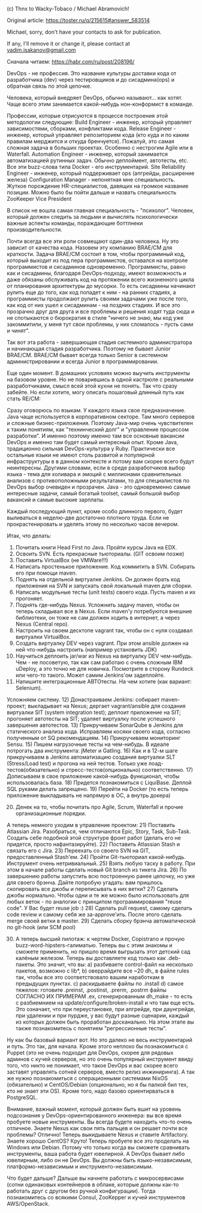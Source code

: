 (c) Thnx to Wacky-Tobaco / Michael Abramovich!

Original article: https://toster.ru/q/215615#answer_583514

Michael, sorry, don't have your contacts to ask for publication.

If any, I'll remove it or change it, please contact at vadim.isakanov@gmail.com

Сначала читаем: https://habr.com/ru/post/208196/

DevOps - не профессия. Это название культуры доставки кода от разработчика (dev) через тестировщиков и до сисадмина(ops) и обратная связь по этой цепочке.

Человека, который внедряет DevOps, обычно называют... как хотят. Чаще всего этим занимается какой-нибудь нон-конформист в команде.

Профессии, которые отрисуются в процессе построения этой методологии следующие:
Build Engineer - инженер, который управляет зависимостями, сборками, конфликтами кода.
Release Engineer - инженер, который управляет репозиторием кода (кто куда и по каким правилам мерджится и откуда бренчуется). Пожалуй, это самая сложная задача в больших проектах. Особенно с нестрогим Agile или в Waterfall.
Automation Engineer - инженер, который занимается автоматизацией рутинных задач. Обычно деплоймент, автотесты, etc. Все эти buzz-слова типа Docker - его инструментарий.
Site Reliability Engineer - инженер, который поддерживает ops (апгрейды, расширение железа)
Configuration Manager - непонятная мне специальность. Жуткое порождение HR-специалистов, давящих на громкое название позиции. Можно было бы пойти дальше и назвать специальность ZooKeeper Vice President

В список не вошла самая главная специальность - "психолог". Человек, который должен следить за людьми и вычислять психологически важные аспекты команды, пораждающие боттлнеки производительности.

Почти всегда все эти роли совмещают один-два человека. Ну это зависит от качества кода.
Назовем эту компанию BRAE/CM для краткости.
Задача BRAE/CM состоит в том, чтобы программный код, который выходит из под пера программистов, оставался на контроле программистов и сисадминов одновременно. Программисты, равно как и сисадмины, благодаря DevOps-подходу, имеют возможность и даже обязаны обслуживать код на протяжении всего жизненного цикла от планирования архитектуры до мусорки.
То есть сисадмины начинают рулить еще до того, как код попадет к ним - на ранних стадиях, а программисты продолжают рулить своими задачами уже после того, как код от них ушел к сисадминам - на поздних стадиях. И все это прозрачно друг для друга и все проблемы и решения ходят туда сюда и не спотыкаются о бюрократия в стиле "ничего не знаю, мы код уже закоммитили, у меня тут свои проблемы, у них сломалось - пусть сами и чинят".

Так вот эта работа - завершающая стадия системного администратора и начинающая стадия разработчика. Поэтому не бывает Junior BRAE/CM.
BRAE/CM бывает всегда только Senior в системном администрировании и всегда Junior в программировании.

Еще один момент. В домашних условиях можно выучить инструменты на базовом уровне. Но не поварившись в одной кастрюле с реальными разработчиками, смысл всей этой кухни не понять. Так что сразу забейте. Но если хотите, могу описать пошаговый длинный путь как стать RE/CM:

Сразу оговорюсь по языкам.
У каждого языка свое предназначение. Java чаще используется в корпоративном секторе. Там много серверов и сложные бизнес-приложения. Поэтому Java-мир очень чувствителен к таким понятиям, как "технинческий долг" и "управление процессом разработки". И именно поэтому именно там все основные вакансии DevOps и именно там будет самый интересный опыт.
Кроме Java, традиционно сильная DevOps-культура у Ruby. Практически все остальные языки не имеют столь развитой и популярной инфраструктуры в в данном контексте и потому вам скорее всего будут неинтересны.
Другими словами, если в среде разработчиков выбор языка - тема для холивара и эмоций с миллионами сравнительных анализов с противоположными результатами, то для специалистов по DevOps выбор очевиден и прозрачен. Java - это одновременно самые интересные задачи, самый богатый toolset, самый большой выбор вакансий и самые высокие зарплаты.

Каждый последующий пункт, кроме особо длинного первого, будет выливаться в неделю-две достаточно плотного труда. Если не прокрастенировать и уделять этому по несколько часов вечером.

Итак, что делать:
1) Почитать книги Head First по Java. Пройти курсы Java на EDX.
2) Освоить SVN. Есть прекрасные тьюториалы. (GIT освоим позже)
3) Поставить VirtualBox (не VMWare!!!)
4) Написать простенькое приложение. Код коммитить в SVN. Собирать его при помощи maven.
5) Поднять на отдельной виртуалке Jenkins. Он должен брать код приложения на SVN и запускать свой локальный maven для сборки.
6) Написать модульные тесты (unit tests) своего кода. Пусть maven и их прогоняет.
7) Поднять где-нибудь Nexus. Усложнить задачу maven, чтобы он теперь складывал все в Nexus. Если maven'у потребуются внешние библиотеки, он тоже не сам должен ходить в интернет, а через Nexus (Central repo).
8) Настроить на своем десктопе vagrant так, чтобы он с нуля создавал виртуалки VirtualBox.
9) Создать виртуалку DEV через vagrant. При этом ansible должен на ней что-нибудь настроить (например установить JDK)
10) Научиться деплоить jar/war из Nexus на виртуалку DEV чем-нибудь. Чем - не посоветую, так как сам работаю с очень сложным IBM uDeploy, а это точно не для новичка. Посмотрите в сторону Rundeck или чего-то такого. Может самим Jenkins'ом задеплойте.
11) Напишите интеграционные АВТОтесты. На чем хотите (как вариант: Selenium).

Усложняем систему.
12) Донастраиваем Jenkins: собирает maven-проект; выкладывает на Nexus; дергает vagrant/ansible для создания виртуалки SIT (system integration test); деплоит приложение на SIT; прогоняет автотесты на SIT; удаляет виртуалку после успешного завершения автотестов.
13) Прикручиваем SonarQube в Jenkins для статического анализа кода. Исправляем косяки своего кода, согласно полученным от SQ рекомендациям.
14) Прикручиваем мониторинг Sensu.
15) Пишем нагрузочные тесты на чем-нибудь. В идеале потрогать два инструмента: jMeter и Gatling.
16) Как и в 12-м шаге прикручиваем в Jenkins автоматизацию создания виртуалки SLT (Stress/Load test) и прогона на ней тестов. Только уже лоад-тестов(обязательно) и стресс-тестов(опционально) соответственно.
17) Дописываем в свое приложение какой-нибудь функционал, чтобы использовалась база.
18) Придется познакомиться с LiquiBase. Деплой SQL руками делать запрещено.
19) Перейти на Docker (то есть теперь приложение выкладывать не напрямую в ОС, а внутрь докера)

20) Денек на то, чтобы почитать про Agile, Scrum, Waterfall и прочие организационные порядки.

А теперь немного уходим в управление проектом:
21) Поставить Atlassian Jira. Разобраться, чем отличаются Epic, Story, Task, Sub-Task. Создать себе подобной этой структуре фронт работ (делать его не придется, просто нафантазируйте).
22) Поставить Atlassian Stash и связать его с Jira.
23) Переехать со своего SVN на GIT, предоставленный Stash'ем.
24) Пройти Git-тьюториал какой-нибудь. Инструмент очень нетривиальный.
25) Взять любую таску в работу. При этом в начале работы сделать новый Git branch из тикета Jira.
26) По завершению работы запустить всю построенную ранее цепочку, но уже для своего брэнча.
Дайте попробую угадать: вам пришлось скопировать все джобы и переписывать в них ветки?
27) Сделать джобы нормально. Чтобы одни и те же можно было использовать для любых веток - по аналогии с принципом программирования "reuse code". У Вас будет reuse job :)
28) Сделать pull request, самому сделать code review и самому себя же за-approve'ить. После этого сделать merge своей ветки в master.
29) Сделать сборку брэнча автоматической по git-hook (или SCM pool)

30) А теперь высший пилотаж: к чертям Docker, Copistrano и прочую buzz-word-hipsters-галиматью. Теперь вы с этим знакомы и сможете применить, но пришло время выгрызать этот детский сад калёным железом. Теперь вы доставляете код только как .deb-пакеты. Это значит, что вы:
a) разбиваете control-файл на несколько пакетов, возможно с lib*,
b) оверрайдите все ~20 dh_ в файле rules так, чтобы все это соответствовало вашим наработкам в предыдущих пунктах.
c) раскидываете файлы по .install
d) самое тяжелое: готовите .preinst, .postinst, .prerm, .postrm файлы СОГЛАСНО ИХ ПРИМЕРАМ .ex, сгенерированным dh_make - то есть с разбиемнием на update/configure/broken-install и что там еще есть. Это означает, что при переустановке, при апгрейде, при даунгрейде, при удалении и при пурдже, у вас будут разные сценарии, каждый из которых должен быть проработан досканально. На этом этапе вы также познакомитесь с понятием "регрессионные тесты".

Ну как бы базовый вариант вот. Но это далеко не весь инструментарий и путь. Это так, для начала.
Кроме этого неплохо бы познакомиться с Puppet (это не очень подходит для DevOps, скорее для рядовых админов с кучей серверов, но это очень популярный инструмент ввиду того, что никто не понимает, что такое DevOps и вас скорее всего заставят управлять сотней серверов, вместо релиз инжиниринга). А так же нужно познакомиться с операционными системами NixOS (обязательно) и CentOS/Debian (опционально, но я бы палкой бил тех, кто не знает эти OS). Кроме того, надо базово ориентирваться в PostgreSQL.

Внимание, важный момент, который должен быть вшит на уровень подсознания у DevOps-ориентированного инженера: вы все время пробуете новые инструменты. Вы всегда будете находить что-то очень отличное. Знаете Nexus как свои пять пальцев и он решает почти все проблемы? Отлично! Теперь выкидываете Nexus и ставите Artifactory. Знаете хорошо CentOS? Круто! Теперь пробуете все это проделать на Windows или Debian. Потому что только когда вы сможете сравнивать инструменты, ваша работа будет ювелирной. А DevOps бывает либо ювелирным, либо он не DevOps. Вы должны быть языко-независимым, платформо-независимым и инструменто-независимым.

Что будет дальше? Дальше вы начнете работать с микросервисами (сотни одинаковых контейнеров в облаке, которые должны как-то работать друг с другом без ручной конфигурации). Тогда познакомитесь со всякими Consul, ZooKepper и кучей инструментов AWS/OpenStack.

